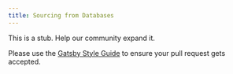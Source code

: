 ```yaml
---
title: Sourcing from Databases
---
```


This is a stub. Help our community expand it.

Please use the [Gatsby Style Guide](/docs/docs/gatsby-style-guide.md) to ensure your
pull request gets accepted.
